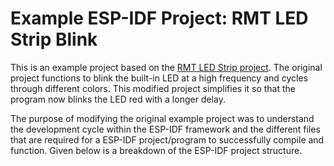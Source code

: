 # Example ESP-IDF Project: RMT LED Strip Blink

This is an example project based on the [RMT LED Strip project](https://github.com/espressif/esp-idf/blob/master/examples/peripherals/rmt/led_strip/). The original project functions to blink the built-in LED at a high frequency and cycles through different colors. This modified project simplifies it so that the program now blinks the LED red with a longer delay.

The purpose of modifying the original example project was to understand the development cycle within the ESP-IDF framework and the different files that are required for a ESP-IDF project/program to successfully compile and function. Given below is a breakdown of the ESP-IDF project structure.
